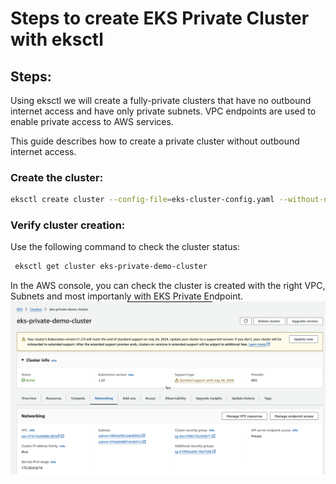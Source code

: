 # Steps to create EKS Private Cluster with eksctl
## Steps:
Using eksctl we will create a fully-private clusters that have no outbound internet access and have only private subnets. VPC endpoints are used to enable private access to AWS services.

This guide describes how to create a private cluster without outbound internet access.

### Create the cluster:
```bash linenums="1"
eksctl create cluster --config-file=eks-cluster-config.yaml --without-nodegroup
```

### Verify cluster creation:

Use the following command to check the cluster status:

```bash linenums="1"
 eksctl get cluster eks-private-demo-cluster
```

In the AWS console, you can check the cluster is created with the right VPC, Subnets and most importanly with EKS Private Endpoint.
![img](../images/eks-cluster.png)




